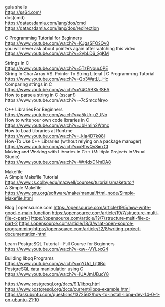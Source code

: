 guia shells</br>
https://ss64.com/</br>
dos(cmd)</br>
https://datacadamia.com/lang/dos/cmd</br>
https://datacadamia.com/lang/dos/redirection</br>

C Programming Tutorial for Beginners</br>
https://www.youtube.com/watch?v=KJgsSFOSQv0</br>
you will never ask about pointers again after watching this video</br>
https://www.youtube.com/watch?v=2ybLD6_2gKM</br>

Strings in C</br>
https://www.youtube.com/watch?v=5TzFNouc0PE</br>
String In Char Array VS. Pointer To String Literal | C Programming Tutorial</br>
https://www.youtube.com/watch?v=Qp3WatLL_Hc</br>
Comparing strings in C</br>
https://www.youtube.com/watch?v=Y4OABXkRSEA</br>
How to parse a string in C (sscanf)</br>
https://www.youtube.com/watch?v=-7cSmcdMryo</br>


C++ Libraries For Beginners</br>
https://www.youtube.com/watch?v=a5kUr-u2UNo</br>
How to write your own code libraries in C</br>
https://www.youtube.com/watch?v=JbHmin2Wtmc</br>
How to Load Libraries at Runtime</br>
https://www.youtube.com/watch?v=_kIa4D7kQ8I</br>
How-To Use C++ Libraries (without relying on a package manager)</br>
https://www.youtube.com/watch?v=xBfwQv8mxCI</br>
Making and Working with Libraries in C++ (Multiple Projects in Visual Studio)</br>
https://www.youtube.com/watch?v=Wt4dxDNmDA8</br>

Makefile</br>
A Simple Makefile Tutorial</br>
https://www.cs.colby.edu/maxwell/courses/tutorials/maketutor/</br>
A Simple Makefile</br>
https://www.gnu.org/software/make/manual/html_node/Simple-Makefile.html</br>

Blog | opensource.com
https://opensource.com/article/19/5/how-write-good-c-main-function
https://opensource.com/article/19/7/structure-multi-file-c-part-1
https://opensource.com/article/19/7/structure-multi-file-c-part-2
https://opensource.com/article/18/3/what-open-source-programming
https://opensource.com/article/22/8/writing-project-documentation-html

Learn PostgreSQL Tutorial - Full Course for Beginners</br>
https://www.youtube.com/watch?v=qw--VYLpxG4</br>

Building libpq Programs</br>
https://www.youtube.com/watch?v=qYUd_Ljt0Bo</br>
PostgreSQL data manipulation using C</br>
https://www.youtube.com/watch?v=IUAJmUBucY8</br>

https://www.postgresql.org/docs/9.1/libpq.html</br>
https://www.postgresql.org/docs/current/libpq-example.html</br>
https://askubuntu.com/questions/1372562/how-to-install-libpq-dev-14-0-1-on-ubuntu-21-10</br>

